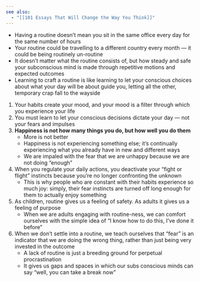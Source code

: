 ```yaml
---
see also:
  - "[[101 Essays That Will Change the Way You Think]]"
---
```

- Having a routine doesn’t mean you sit in the same office every day for the same number of hours
- Your routine could be travelling to a different country every month — it could be being routinely un-routine
- It doesn’t matter what the routine consists of, but how steady and safe your subconscious mind is made through repetitive motions and expected outcomes
- Learning to craft a routine is like learning to let your conscious choices about what your day will be about guide you, letting all the other, temporary crap fall to the wayside 

1. Your habits create your mood, and your mood is a filter through which you experience your life
2. You must learn to let your conscious decisions dictate your day — not your fears and impulses
3. **Happiness is not how many things you do, but how well you do them**
	- More is not better
	- Happiness is not experiencing something else; it’s continually experiencing what you already have in new and different ways
	- We are impaled with the fear that we are unhappy because we are not doing “enough”
4. When you regulate your daily actions, you deactivate your “fight or flight” instincts because you’re no longer confronting the unknown 
	- This is why people who are constant with their habits experience so much joy: simply, their fear instincts are turned off long enough for them to actually enjoy something
5. As children, routine gives us a feeling of safety. As adults it gives us a feeling of purpose
	- When we are adults engaging with routine-ness, we can comfort ourselves with the simple idea of “I know how to do this, I’ve done it before”
6. When we don’t settle into a routine, we teach ourselves that “fear” is an indicator that we are doing the wrong thing, rather than just being very invested in the outcome
	- A lack of routine is just a breeding ground for perpetual procrastination
	- It gives us gaps and spaces in which our subs conscious minds can say “well, you can take a break now”